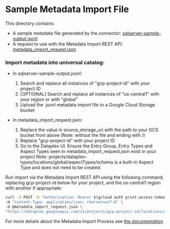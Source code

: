 # Sample Metadata Import File
This directory contains:
 * A sample metadata file generated by the connector: [sqlserver-sample-output.jsonl](sqlserver-output.jsonl)
 * A request to use with the Metadata Import REST API: [metadata_import_request.json](metadata_import_request.json)
### Import metadata into universal catalog:

* In sqlserver-sample-output.jsonl: 
    1. Search and replace all instances of "gcp-project-id" with your project ID
    2. [OPTIONAL] Search and replace all instances of "us-central1" with your region or with "global" 
    3. Upload the .jsonl metadata import file to a Google Cloud Storage bucket

* In metadata_import_request.json:
    1. Replace the value in source_storage_uri with the path to your GCS bucket from above (Note: without the file and ending with /)
    2. Replace "gcp-project-id" with your project ID
    3. Go to the Dataplex UI. Ensure the Entry Group, Entry Types and Aspect Types seen in metadata_import_request.json exist in your project
        Note: projects/dataplex-types/locations/global/aspectTypes/schema is a built-in Aspect Type and does not need to be created.

Run import via the Metadata Import REST API using the following command, replacing gcp-project-id below for your project, and the us-central1 region with another if appropriate:

```bash
curl -X POST -H "Authorization: Bearer $(gcloud auth print-access-token)" \
-H "Content-Type: application/json; charset=utf-8" \
-d @metadata_import_request.json \
"https://dataplex.googleapis.com/v1/projects/gcp-project-id/locations/us-central1/metadataJobs?metadataJobId=a001"
```

For more details about the Metadata Import Process see [the documentation](https://cloud.google.com/dataplex/docs/import-metadata#import-metadata)